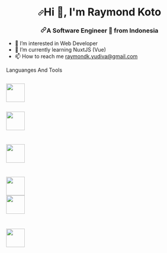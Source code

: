 <h1 align="center" dir="auto"><a id="user-content-hi--im-fika-ridaul-maulayya" class="anchor" aria-hidden="true" href="#hi--im-fika-ridaul-maulayya"><svg class="octicon octicon-link" viewBox="0 0 16 16" version="1.1" width="16" height="16" aria-hidden="true"><path fill-rule="evenodd" d="M7.775 3.275a.75.75 0 001.06 1.06l1.25-1.25a2 2 0 112.83 2.83l-2.5 2.5a2 2 0 01-2.83 0 .75.75 0 00-1.06 1.06 3.5 3.5 0 004.95 0l2.5-2.5a3.5 3.5 0 00-4.95-4.95l-1.25 1.25zm-4.69 9.64a2 2 0 010-2.83l2.5-2.5a2 2 0 012.83 0 .75.75 0 001.06-1.06 3.5 3.5 0 00-4.95 0l-2.5 2.5a3.5 3.5 0 004.95 4.95l1.25-1.25a.75.75 0 00-1.06-1.06l-1.25 1.25a2 2 0 01-2.83 0z"></path></svg></a>Hi <g-emoji class="g-emoji" alias="wave" fallback-src="https://github.githubassets.com/images/icons/emoji/unicode/1f44b.png">👋</g-emoji>, I'm Raymond Koto</h1>

<h3 align="center" dir="auto"><a id="user-content-a-software-engineer--from-indonesia" class="anchor" aria-hidden="true" href="#a-software-engineer--from-indonesia"><svg class="octicon octicon-link" viewBox="0 0 16 16" version="1.1" width="16" height="16" aria-hidden="true"><path fill-rule="evenodd" d="M7.775 3.275a.75.75 0 001.06 1.06l1.25-1.25a2 2 0 112.83 2.83l-2.5 2.5a2 2 0 01-2.83 0 .75.75 0 00-1.06 1.06 3.5 3.5 0 004.95 0l2.5-2.5a3.5 3.5 0 00-4.95-4.95l-1.25 1.25zm-4.69 9.64a2 2 0 010-2.83l2.5-2.5a2 2 0 012.83 0 .75.75 0 001.06-1.06 3.5 3.5 0 00-4.95 0l-2.5 2.5a3.5 3.5 0 004.95 4.95l1.25-1.25a.75.75 0 00-1.06-1.06l-1.25 1.25a2 2 0 01-2.83 0z"></path></svg></a>A Software Engineer <g-emoji class="g-emoji" alias="rocket" fallback-src="https://github.githubassets.com/images/icons/emoji/unicode/1f680.png">🚀</g-emoji> from Indonesia</h3>

- 👀 I’m interested in Web Developer
- 🌱 I’m currently learning NuxtJS (Vue)
- 📫 How to reach me <a href="mailto:raymondk.yudiva@gmail.com"> raymondk.yudiva@gmail.com </a>

Languanges And Tools

<code>
<a target="_blank" rel="noopener noreferrer" href="https://camo.githubusercontent.com/166e25cd40949ac9faa680e46033460183f924a4d0ef2a5ff059b34e3c350446/68747470733a2f2f73616e7472696b6f64696e672e636f6d2f73746f726167652f63617465676f726965732f5a39576a74746a456d637431467a776b4644775356794b707668547142576b4a5551413143754c632e706e67"><img height="50" src="https://camo.githubusercontent.com/166e25cd40949ac9faa680e46033460183f924a4d0ef2a5ff059b34e3c350446/68747470733a2f2f73616e7472696b6f64696e672e636f6d2f73746f726167652f63617465676f726965732f5a39576a74746a456d637431467a776b4644775356794b707668547142576b4a5551413143754c632e706e67" data-canonical-src="https://santrikoding.com/storage/categories/Z9WjttjEmct1FzwkFDwSVyKpvhTqBWkJUQA1CuLc.png" style="max-width: 100%;"></a>
  
<a target="_blank" rel="noopener noreferrer" href="https://camo.githubusercontent.com/3138319a8a915e754e1a7beac21dd687be8e1da85017543cd118a7d968120f6a/68747470733a2f2f73616e7472696b6f64696e672e636f6d2f73746f726167652f63617465676f726965732f7a75777a4b624168623639316c7032513143495961464b32773061354d6345316d6365444f7352732e706e67"><img height="50" src="https://camo.githubusercontent.com/3138319a8a915e754e1a7beac21dd687be8e1da85017543cd118a7d968120f6a/68747470733a2f2f73616e7472696b6f64696e672e636f6d2f73746f726167652f63617465676f726965732f7a75777a4b624168623639316c7032513143495961464b32773061354d6345316d6365444f7352732e706e67" data-canonical-src="https://santrikoding.com/storage/categories/zuwzKbAhb691lp2Q1CIYaFK2w0a5McE1mceDOsRs.png" style="max-width: 100%;"></a>
  
<a target="_blank" rel="noopener noreferrer" href="https://camo.githubusercontent.com/0e827006d11077a7b6d7c85cd5ab26626e81174a07cd199b0f7f4a0e8a3b5bd6/68747470733a2f2f73616e7472696b6f64696e672e636f6d2f73746f726167652f63617465676f726965732f596f5370783241416b36354a49357a39777369594d59357a376933765743653036565550334643302e706e67"><img height="50" src="https://camo.githubusercontent.com/0e827006d11077a7b6d7c85cd5ab26626e81174a07cd199b0f7f4a0e8a3b5bd6/68747470733a2f2f73616e7472696b6f64696e672e636f6d2f73746f726167652f63617465676f726965732f596f5370783241416b36354a49357a39777369594d59357a376933765743653036565550334643302e706e67" data-canonical-src="https://santrikoding.com/storage/categories/YoSpx2AAk65JI5z9wsiYMY5z7i3vWCe06VUP3FC0.png" style="max-width: 100%;"></a>

<a target="_blank" rel="noopener noreferrer" href="https://camo.githubusercontent.com/01adbcde0389afcc383ff09d149fb2165a1845704f9827594f3c2f983c1c3b82/68747470733a2f2f73616e7472696b6f64696e672e636f6d2f73746f726167652f63617465676f726965732f47725245345a574a7a4a42316b57617441475a3236425a30694e5a42555573755a667738737334512e706e67"><img height="50" src="https://camo.githubusercontent.com/01adbcde0389afcc383ff09d149fb2165a1845704f9827594f3c2f983c1c3b82/68747470733a2f2f73616e7472696b6f64696e672e636f6d2f73746f726167652f63617465676f726965732f47725245345a574a7a4a42316b57617441475a3236425a30694e5a42555573755a667738737334512e706e67" data-canonical-src="https://santrikoding.com/storage/categories/GrRE4ZWJzJB1kWatAGZ26BZ0iNZBUUsuZfw8ss4Q.png" style="max-width: 100%;"></a>
<a target="_blank" rel="noopener noreferrer" href="https://camo.githubusercontent.com/403411bd7b62cc76eaf9ab6769efbbd73204535c961ac305e96088eb7a61875a/68747470733a2f2f73616e7472696b6f64696e672e636f6d2f73746f726167652f63617465676f726965732f69514d556969546b6c6f435369716b336c5377705774786e4771596a626641426a583274416c484d2e706e67"><img height="50" src="https://camo.githubusercontent.com/403411bd7b62cc76eaf9ab6769efbbd73204535c961ac305e96088eb7a61875a/68747470733a2f2f73616e7472696b6f64696e672e636f6d2f73746f726167652f63617465676f726965732f69514d556969546b6c6f435369716b336c5377705774786e4771596a626641426a583274416c484d2e706e67" data-canonical-src="https://santrikoding.com/storage/categories/iQMUiiTkloCSiqk3lSwpWtxnGqYjbfABjX2tAlHM.png" style="max-width: 100%;"></a>

<a target="_blank" rel="noopener noreferrer" href="https://camo.githubusercontent.com/8817ce27078f9d725c7e33a7c884b6bbec0dc30c7a7836466627df47aa11bd9a/68747470733a2f2f73616e7472696b6f64696e672e636f6d2f73746f726167652f63617465676f726965732f4d47367239726d784a71596f5a417a5a6937355565464f36645674447770796f75394572366874702e706e67"><img height="50" src="https://camo.githubusercontent.com/8817ce27078f9d725c7e33a7c884b6bbec0dc30c7a7836466627df47aa11bd9a/68747470733a2f2f73616e7472696b6f64696e672e636f6d2f73746f726167652f63617465676f726965732f4d47367239726d784a71596f5a417a5a6937355565464f36645674447770796f75394572366874702e706e67" data-canonical-src="https://santrikoding.com/storage/categories/MG6r9rmxJqYoZAzZi75UeFO6dVtDwpyou9Er6htp.png" style="max-width: 100%;"></a>
</code>

<!---
koto-oprek/koto-oprek is a ✨ special ✨ repository because its `README.md` (this file) appears on your GitHub profile.
You can click the Preview link to take a look at your changes.
--->
